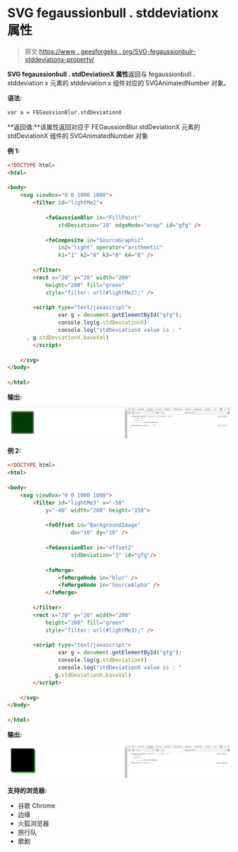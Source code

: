 # SVG fegaussionbull . stddeviationx 属性

> 原文:[https://www . geesforgeks . org/SVG-fegaussionbulr-stddeviationx-property/](https://www.geeksforgeeks.org/svg-fegaussionblur-stddeviationx-property/)

**SVG fegaussionbull . stdDeviationX 属性**返回与 fegaussionbull . stddeviation x 元素的 stddeviation x 组件对应的 SVGAnimatedNumber 对象。

**语法:**

```html
var a = FEGaussionBlur.stdDeviationX
```

**返回值:**该属性返回对应于 FEGaussionBlur.stdDeviationX 元素的 stdDeviationX 组件的 SVGAnimatedNumber 对象

**例 1:**

```html
<!DOCTYPE html> 
<html> 

<body> 
    <svg viewBox="0 0 1000 1000"> 
        <filter id="lightMe2"> 

            <feGaussianBlur in="FillPaint"
                stdDeviation="10" edgeMode="wrap" id="gfg" /> 

            <feComposite in="SourceGraphic"
                in2="light" operator="arithmetic"
                k1="1" k2="0" k3="0" k4="0" /> 

        </filter> 
        <rect x="20" y="20" width="200"
            height="200" fill="green"
            style="filter: url(#lightMe2);" /> 

        <script type="text/javascript">
                var g = document.getElementById("gfg");
                console.log(g.stdDeviationX)
                console.log("stdDeviationX value is : "
      , g.stdDeviationX.baseVal)
        </script>

    </svg> 
</body> 

</html> 
```

**输出:**

![](img/8b35944ee6dfc88f6cf9fb7532ee7fa5.png)

**例 2:**

```html
<!DOCTYPE html> 
<html> 

<body> 
    <svg viewBox="0 0 1000 1000"> 
        <filter id="lightMe3" x="-50"
            y="-40" width="200" height="150"> 

            <feOffset in="BackgroundImage"
                    dx="10" dy="10" /> 

            <feGaussianBlur in="offset2"
                    stdDeviation="3" id="gfg"/> 

            <feMerge> 
                <feMergeNode in="blur" /> 
                <feMergeNode in="SourceAlpha" /> 
            </feMerge> 

        </filter> 
        <rect x="20" y="20" width="200"
            height="200" fill="green"
            style="filter: url(#lightMe3);" /> 

        <script type="text/javascript">
                var g = document.getElementById("gfg");
                console.log(g.stdDeviationX)
                console.log("stdDeviationX value is : "
             , g.stdDeviationX.baseVal)
        </script>

    </svg> 
</body> 

</html> 
```

**输出:**

![](img/08fb48afaaf0cb0805637417fa819795.png)

**支持的浏览器:**

*   谷歌 Chrome
*   边缘
*   火狐浏览器
*   旅行队
*   歌剧